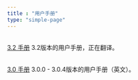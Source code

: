 ```yaml
---
title : "用户手册"
type: "simple-page"
---
```

<p>
<br />
<a href="3.2" class="btn btn-primary" role="button">3.2 手册</a> 3.2版本的用户手册，正在翻译。
</p>
<!-- <a href="3.1" class="btn btn-light" role="button">3.1 Manual</a>User manual for 3.1. -->
<p>
<br />
<a href="3.0" class="btn btn-secondary" role="button">3.0 手册</a> 3.0.0 - 3.0.4版本的用户手册（英文）。
</p>
<!-- User manual for 2.1.6 - 2.1.9 releases. -->

<br />
